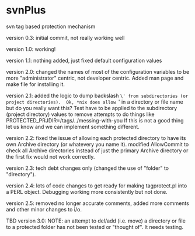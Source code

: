 # svnPlus
svn tag based protection mechanism

version 0.3: initial commit, not really working well

version 1.0: working!

version 1.1: nothing added, just fixed default configuration values

version 2.0: changed the names of most of the configuration variables
	     to be more "administrator" centric, not developer
	     centric. Added man page and make file for installing
	     it.

version 2.1: added the logic to dump backslash `\' from subdirectories
	     (or project directories).  Ok, *nix does allow `\' in
	     a directory or file name but do you really want this?
	     Test have to be applied to the subdirectory (project
	     directory) values to remove attempts to do things like
                 PROTECTED_PRJDIR=/tags/../messing-with-you
	     If this is not a good thing let us know and we can
	     implement something different.

version 2.2: fixed the issue of allowing each protected directory
             to have its own Archive directory (or whatevery you
             name it).
             modified AllowCommit to check all Archive directories
             instead of just the primary Archive directory or the
             first fix would not work correctly.

version 2.3: tech debt changes only (changed the use of "folder"
             to "directory").

version 2.4: lots of code changes to get ready for making tagprotect.pl
             into a PERL object. Debugging working more consistently
             but not done.

version 2.5: removed no longer accurate comments, added more comments
             and other minor changes to i/o.

TBD
version 3.0: NOTE: an attempt to del/add (i.e. move) a directory
             or file to a protected folder has not been tested
             or "thought of".  It needs testing.
